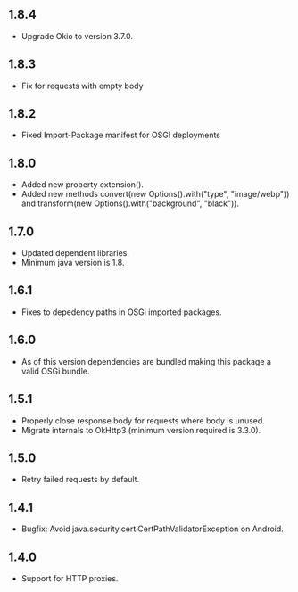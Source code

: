 ## 1.8.4
* Upgrade Okio to version 3.7.0.

## 1.8.3
* Fix for requests with empty body

## 1.8.2
* Fixed Import-Package manifest for OSGI deployments

## 1.8.0
* Added new property extension().
* Added new methods convert(new Options().with("type", "image/webp")) and
  transform(new Options().with("background", "black")).

## 1.7.0
* Updated dependent libraries.
* Minimum java version is 1.8.

## 1.6.1
* Fixes to depedency paths in OSGi imported packages.

## 1.6.0
* As of this version dependencies are bundled making this package a valid OSGi bundle.

## 1.5.1
* Properly close response body for requests where body is unused.
* Migrate internals to OkHttp3 (minimum version required is 3.3.0).

## 1.5.0
* Retry failed requests by default.

## 1.4.1
* Bugfix: Avoid java.security.cert.CertPathValidatorException on Android.

## 1.4.0
* Support for HTTP proxies.
